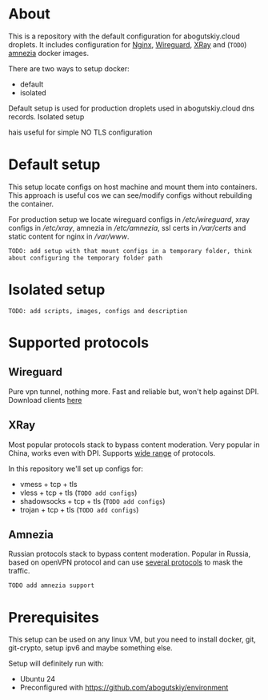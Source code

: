 # About 
This is a repository with the default configuration for abogutskiy.cloud 
droplets. It includes configuration for [Nginx](https://nginx.org/en/), 
[Wireguard](https://www.wireguard.com/), [XRay](https://github.com/XTLS/Xray-core)
and (`TODO`) [amnezia](https://amnezia.org/en) docker images. 

There are two ways to setup docker:
 * default
 * isolated

Default setup is used for production droplets used in abogutskiy.cloud
dns records. Isolated setup

hais useful for simple NO TLS configuration

# Default setup
This setup locate configs on host machine and mount them into containers.
This approach is useful  cos we can see/modify configs without rebuilding 
the container. 

For production setup we locate wireguard configs in */etc/wireguard*, xray 
configs in */etc/xray*, amnezia in */etc/amnezia*, ssl certs in */var/certs*
and static content for nginx in */var/www*.

`TODO: add setup with that mount configs in a temporary folder, think about
configuring the temporary folder path`

# Isolated setup
`TODO: add scripts, images, configs and description`

# Supported protocols

## Wireguard 
Pure vpn tunnel, nothing more. Fast and reliable but, won't help against DPI.
Download clients [here](https://www.wireguard.com/install/)

## XRay
Most popular protocols stack to bypass content moderation. Very popular in China,
works even with DPI. Supports [wide range](https://github.com/XTLS/Xray-examples/tree/main/All-in-One-fallbacks-Nginx#xray---all-in-one-configuration--nginxdecoy-website)
of protocols.

In this repository we'll set up configs for:
 * vmess + tcp + tls
 * vless + tcp + tls (`TODO add configs`) 
 * shadowsocks + tcp + tls (`TODO add configs`)
 * trojan + tcp + tls (`TODO add configs`)

## Amnezia
Russian protocols stack to bypass content moderation. Popular in Russia,
based on openVPN protocol and can use [several protocols](https://docs.amnezia.org/documentation/how-amnezia-works#how-does-traffic-masking-work-)
to mask the traffic.

 `TODO add amnezia support`

# Prerequisites

This setup can be used on any linux VM, but you need to install docker, 
git, git-crypto, setup ipv6 and maybe something else.

Setup will definitely run with:
 * Ubuntu 24
 * Preconfigured with https://github.com/abogutskiy/environment
